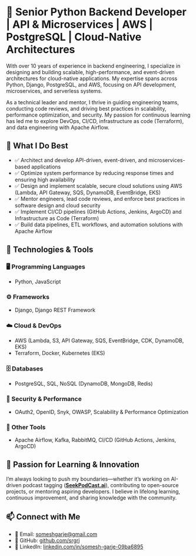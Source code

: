 # 🚀 Senior Python Backend Developer | API & Microservices | AWS | PostgreSQL | Cloud-Native Architectures

With over 10 years of experience in backend engineering, I specialize in designing and building scalable, high-performance, and event-driven architectures for cloud-native applications. My expertise spans across Python, Django, PostgreSQL, and AWS, focusing on API development, microservices, and serverless systems.

As a technical leader and mentor, I thrive in guiding engineering teams, conducting code reviews, and driving best practices in scalability, performance optimization, and security. My passion for continuous learning has led me to explore DevOps, CI/CD, infrastructure as code (Terraform), and data engineering with Apache Airflow.

## 🔹 What I Do Best
- ✅ Architect and develop API-driven, event-driven, and microservices-based applications
- ✅ Optimize system performance by reducing response times and ensuring high availability
- ✅ Design and implement scalable, secure cloud solutions using AWS (Lambda, API Gateway, SQS, DynamoDB, EventBridge, EKS)
- ✅ Mentor engineers, lead code reviews, and enforce best practices in software design and cloud security
- ✅ Implement CI/CD pipelines (GitHub Actions, Jenkins, ArgoCD) and Infrastructure as Code (Terraform)
- ✅ Build data pipelines, ETL workflows, and automation solutions with Apache Airflow

## 🔹 Technologies & Tools

### 🖥️ Programming Languages
- Python, JavaScript

### ⚙️ Frameworks
- Django, Django REST Framework

### ☁️ Cloud & DevOps
- AWS (Lambda, S3, API Gateway, SQS, EventBridge, CDK, DynamoDB, EKS)
- Terraform, Docker, Kubernetes (EKS)

### 🗄️ Databases
- PostgreSQL, SQL, NoSQL (DynamoDB, MongoDB, Redis)

### 🔐 Security & Performance
- OAuth2, OpenID, Snyk, OWASP, Scalability & Performance Optimization

### 🔧 Other Tools
- Apache Airflow, Kafka, RabbitMQ, CI/CD (GitHub Actions, Jenkins, ArgoCD)

## 🔹 Passion for Learning & Innovation
I’m always looking to push my boundaries—whether it’s working on AI-driven podcast tagging (**[SeekPodCast.ai](https://github.com/SeekPodCast-ai)**), contributing to open-source projects, or mentoring aspiring developers. I believe in lifelong learning, continuous improvement, and sharing knowledge with the community.

## 📫 Connect with Me
- 📩 Email: [someshgarje@gmail.com](mailto:someshgarje@gmail.com)
- 🔗 GitHub: [github.com/srgrj](https://github.com/srgrj)
- 🔗 LinkedIn: [linkedin.com/in/somesh-garje-09ba6895](https://linkedin.com/in/somesh-garje-09ba6895)
